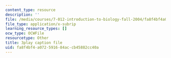 ```yaml
---
content_type: resource
description: ''
file: /media/courses/7-012-introduction-to-biology-fall-2004/fa8f4bf4a072591684accb45882cc40a_odtKI7tEi5c.vtt
file_type: application/x-subrip
learning_resource_types: []
ocw_type: OCWFile
resourcetype: Other
title: 3play caption file
uid: fa8f4bf4-a072-5916-84ac-cb45882cc40a
---
```

